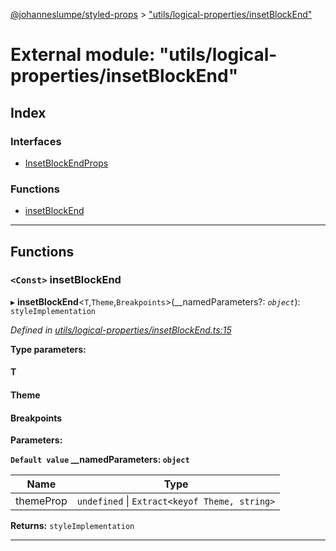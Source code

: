 [@johanneslumpe/styled-props](../README.md) > ["utils/logical-properties/insetBlockEnd"](../modules/_utils_logical_properties_insetblockend_.md)

# External module: "utils/logical-properties/insetBlockEnd"

## Index

### Interfaces

* [InsetBlockEndProps](../interfaces/_utils_logical_properties_insetblockend_.insetblockendprops.md)

### Functions

* [insetBlockEnd](_utils_logical_properties_insetblockend_.md#insetblockend)

---

## Functions

<a id="insetblockend"></a>

### `<Const>` insetBlockEnd

▸ **insetBlockEnd**<`T`,`Theme`,`Breakpoints`>(__namedParameters?: *`object`*): `styleImplementation`

*Defined in [utils/logical-properties/insetBlockEnd.ts:15](https://github.com/johanneslumpe/styled-props/blob/8e709f1/src/utils/logical-properties/insetBlockEnd.ts#L15)*

**Type parameters:**

#### T 
#### Theme 
#### Breakpoints 
**Parameters:**

**`Default value` __namedParameters: `object`**

| Name | Type |
| ------ | ------ |
| themeProp | `undefined` \| `Extract<keyof Theme, string>` |

**Returns:** `styleImplementation`

___

